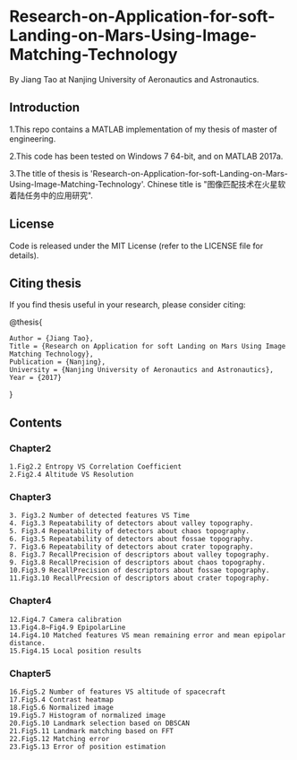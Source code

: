 # Research-on-Application-for-soft-Landing-on-Mars-Using-Image-Matching-Technology
By Jiang Tao at Nanjing University of Aeronautics and Astronautics.

## Introduction
>
1.This repo contains a MATLAB implementation of my thesis of master of engineering.
>
2.This code has been tested on Windows 7 64-bit, and on MATLAB 2017a.
>
3.The title of thesis is 'Research-on-Application-for-soft-Landing-on-Mars-Using-Image-Matching-Technology'.
  Chinese title is "图像匹配技术在火星软着陆任务中的应用研究".
  
## License
Code is released under the MIT License (refer to the LICENSE file for details).

## Citing thesis
If you find thesis useful in your research, please consider citing:

@thesis{
>
    Author = {Jiang Tao},
    Title = {Research on Application for soft Landing on Mars Using Image Matching Technology},
    Publication = {Nanjing},
    University = {Nanjing University of Aeronautics and Astronautics},
    Year = {2017}
}

## Contents

### Chapter2
    1.Fig2.2 Entropy VS Correlation Coefficient
    2.Fig2.4 Altitude VS Resolution

### Chapter3
    3. Fig3.2 Number of detected features VS Time 
    4. Fig3.3 Repeatability of detectors about valley topography.
    5. Fig3.4 Repeatability of detectors about chaos topography.
    6. Fig3.5 Repeatability of detectors about fossae topography.
    7. Fig3.6 Repeatability of detectors about crater topography.
    8. Fig3.7 RecallPrecision of descriptors about valley topography.
    9. Fig3.8 RecallPrecision of descriptors about chaos topography.
    10.Fig3.9 RecallPrecision of descriptors about fossae topography.
    11.Fig3.10 RecallPrecsion of descriptors about crater topography.
 
### Chapter4
    12.Fig4.7 Camera calibration
    13.Fig4.8~Fig4.9 EpipolarLine
    14.Fig4.10 Matched features VS mean remaining error and mean epipolar distance.
    15.Fig4.15 Local position results

### Chapter5
    16.Fig5.2 Number of features VS altitude of spacecraft
    17.Fig5.4 Contrast heatmap
    18.Fig5.6 Normalized image
    19.Fig5.7 Histogram of normalized image
    20.Fig5.10 Landmark selection based on DBSCAN
    21.Fig5.11 Landmark matching based on FFT
    22.Fig5.12 Matching error
    23.Fig5.13 Error of position estimation




